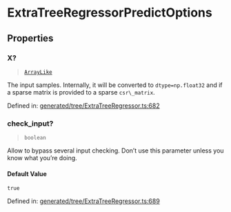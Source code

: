# ExtraTreeRegressorPredictOptions

## Properties

### X?

> [`ArrayLike`](../types/ArrayLike.md)

The input samples. Internally, it will be converted to `dtype=np.float32` and if a sparse matrix is provided to a sparse `csr\_matrix`.

Defined in:  [generated/tree/ExtraTreeRegressor.ts:682](https://github.com/transitive-bullshit/scikit-learn-ts/blob/122b3c0/packages/sklearn/src/generated/tree/ExtraTreeRegressor.ts#L682)

### check\_input?

> `boolean`

Allow to bypass several input checking. Don’t use this parameter unless you know what you’re doing.

#### Default Value

`true`

Defined in:  [generated/tree/ExtraTreeRegressor.ts:689](https://github.com/transitive-bullshit/scikit-learn-ts/blob/122b3c0/packages/sklearn/src/generated/tree/ExtraTreeRegressor.ts#L689)
